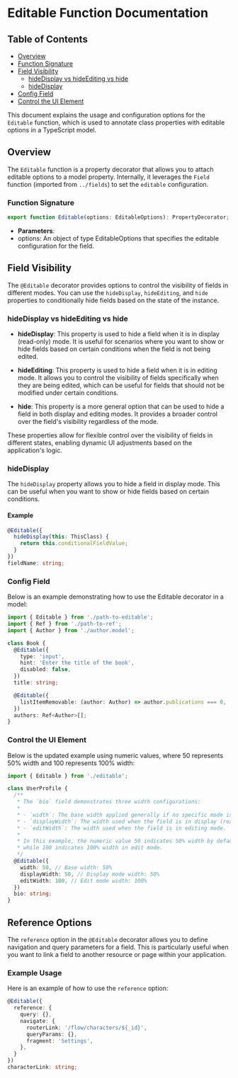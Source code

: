 # Editable Function Documentation

## Table of Contents

- [Overview](#overview)
- [Function Signature](#function-signature)
- [Field Visibility](#field-visibility)
  - [hideDisplay vs hideEditing vs hide](#hidedisplay-vs-hideediting-vs-hide)
  - [hideDisplay](#hidedisplay)
- [Config Field](#config-field)
- [Control the UI Element](#control-the-ui-element)

This document explains the usage and configuration options for the `Editable`
function, which is used to annotate class properties with editable options in a
TypeScript model.

## Overview

The `Editable` function is a property decorator that allows you to attach
editable options to a model property. Internally, it leverages the `Field`
function (imported from `../fields`) to set the `editable` configuration.

### Function Signature

```typescript
export function Editable(options: EditableOptions): PropertyDecorator;
```

- **Parameters**:
- options: An object of type EditableOptions that specifies the editable
  configuration for the field.

## Field Visibility

The `@Editable` decorator provides options to control the visibility of fields
in different modes. You can use the `hideDisplay`, `hideEditing`, and `hide`
properties to conditionally hide fields based on the state of the instance.

### hideDisplay vs hideEditing vs hide

- **hideDisplay**: This property is used to hide a field when it is in display
  (read-only) mode. It is useful for scenarios where you want to show or hide
  fields based on certain conditions when the field is not being edited.

- **hideEditing**: This property is used to hide a field when it is in editing
  mode. It allows you to control the visibility of fields specifically when they
  are being edited, which can be useful for fields that should not be modified
  under certain conditions.

- **hide**: This property is a more general option that can be used to hide a
  field in both display and editing modes. It provides a broader control over the
  field's visibility regardless of the mode.

These properties allow for flexible control over the visibility of fields in
different states, enabling dynamic UI adjustments based on the application's
logic.

### hideDisplay

The `hideDisplay` property allows you to hide a field in display mode. This can
be useful when you want to show or hide fields based on certain conditions.

#### Example

```typescript
@Editable({
  hideDisplay(this: ThisClass) {
    return this.conditionalFieldValue;
  }
})
fieldName: string;
```

### Config Field

Below is an example demonstrating how to use the Editable decorator in a model:

```typescript
import { Editable } from './path-to-editable';
import { Ref } from './path-to-ref';
import { Author } from './author.model';

class Book {
  @Editable({
    type: 'input',
    hint: 'Enter the title of the book',
    disabled: false,
  })
  title: string;

  @Editable({
    listItemRemovable: (author: Author) => author.publications === 0,
  })
  authors: Ref<Author>[];
}
```

### Control the UI Element

Below is the updated example using numeric values, where 50 represents 50% width and 100 represents 100% width:

```typescript
import { Editable } from './editable';

class UserProfile {
  /**
   * The `bio` field demonstrates three width configurations:
   *
   * - `width`: The base width applied generally if no specific mode is provided.
   * - `displayWidth`: The width used when the field is in display (read-only) mode.
   * - `editWidth`: The width used when the field is in editing mode.
   *
   * In this example, the numeric value 50 indicates 50% width by default and in display mode,
   * while 100 indicates 100% width in edit mode.
   */
  @Editable({
    width: 50, // Base width: 50%
    displayWidth: 50, // Display mode width: 50%
    editWidth: 100, // Edit mode width: 100%
  })
  bio: string;
}
```

## Reference Options

The `reference` option in the `@Editable` decorator allows you to define navigation and query parameters for a field. This is particularly useful when you want to link a field to another resource or page within your application.

### Example Usage

Here is an example of how to use the `reference` option:

```typescript
@Editable({
  reference: {
    query: {},
    navigate: {
      routerLink: '/flow/characters/${_id}',
      queryParams: {},
      fragment: 'Settings',
    },
  }
})
characterLink: string;
```
